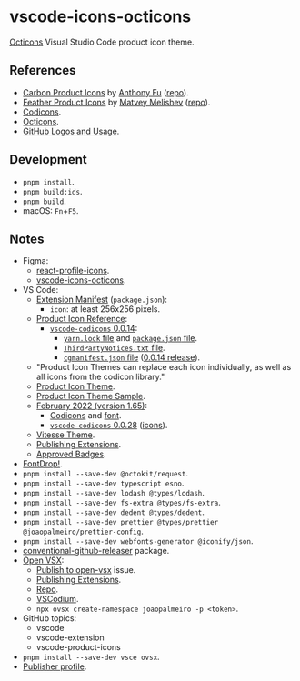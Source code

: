 # vscode-icons-octicons

[Octicons](https://github.com/primer/octicons) Visual Studio Code product icon theme.

## References

- [Carbon Product Icons](https://marketplace.visualstudio.com/items?itemName=antfu.icons-carbon) by [Anthony Fu](https://github.com/antfu) ([repo](https://github.com/antfu/vscode-icons-carbon)).
- [Feather Product Icons](https://marketplace.visualstudio.com/items?itemName=melishev.feather-vscode) by [Matvey Melishev](https://github.com/melishev) ([repo](https://github.com/melishev/feather-vscode/)).
- [Codicons](https://github.com/microsoft/vscode-codicons).
- [Octicons](https://primer.style/octicons/).
- [GitHub Logos and Usage](https://github.com/logos).

## Development

- `pnpm install`.
- `pnpm build:ids`.
- `pnpm build`.
- macOS: `Fn`+`F5`.

## Notes

- Figma:
  - [react-profile-icons](https://www.figma.com/file/tibfRu8o2yQOaDZKwuJkVh/react-profile-icons?node-id=0%3A1).
  - [vscode-icons-octicons](https://www.figma.com/file/dsXalxOwiH6jq3SbjU2xhM/vscode-icons-octicons?node-id=0%3A1).
- VS Code:
  - [Extension Manifest](https://code.visualstudio.com/api/references/extension-manifest) (`package.json`):
    - `icon`: at least 256x256 pixels.
  - [Product Icon Reference](https://code.visualstudio.com/api/references/icons-in-labels#icon-listing):
    - [`vscode-codicons` 0.0.14](https://github.com/microsoft/vscode-codicons/tree/0.0.14):
      - [`yarn.lock` file](https://github.com/microsoft/vscode/blob/release/1.65/extensions/simple-browser/yarn.lock#L16) and [`package.json` file](https://github.com/microsoft/vscode/blob/release/1.65/extensions/simple-browser/package.json#L76).
      - [`ThirdPartyNotices.txt` file](https://github.com/microsoft/vscode/blob/release/1.65/ThirdPartyNotices.txt#L72).
      - [`cgmanifest.json` file](https://github.com/microsoft/vscode/blob/release/1.65/cgmanifest.json#L133) ([0.0.14 release](https://github.com/microsoft/vscode-codicons/releases/tag/0.0.14)).
  - "Product Icon Themes can replace each icon individually, as well as all icons from the codicon library."
  - [Product Icon Theme](https://code.visualstudio.com/api/extension-guides/product-icon-theme).
  - [Product Icon Theme Sample](https://github.com/microsoft/vscode-extension-samples/tree/main/product-icon-theme-sample).
  - [February 2022 (version 1.65)](https://code.visualstudio.com/updates/v1_65):
    - [Codicons](https://github.com/microsoft/vscode/blob/release/1.65/src/vs/base/common/codicons.ts) and [font](https://github.com/microsoft/vscode/tree/release/1.65/src/vs/base/browser/ui/codicons/codicon).
    - [`vscode-codicons` 0.0.28](https://github.com/microsoft/vscode-codicons/releases/tag/0.0.28) ([icons](https://github.com/microsoft/vscode-codicons/tree/0.0.28/src/icons)).
  - [Vitesse Theme](https://marketplace.visualstudio.com/items?itemName=antfu.theme-vitesse).
  - [Publishing Extensions](https://code.visualstudio.com/api/working-with-extensions/publishing-extension).
  - [Approved Badges](https://code.visualstudio.com/api/references/extension-manifest#approved-badges).
- [FontDrop!](https://fontdrop.info/).
- `pnpm install --save-dev @octokit/request`.
- `pnpm install --save-dev typescript esno`.
- `pnpm install --save-dev lodash @types/lodash`.
- `pnpm install --save-dev fs-extra @types/fs-extra`.
- `pnpm install --save-dev dedent @types/dedent`.
- `pnpm install --save-dev prettier @types/prettier @joaopalmeiro/prettier-config`.
- `pnpm install --save-dev webfonts-generator @iconify/json`.
- [conventional-github-releaser](https://www.npmjs.com/package/conventional-github-releaser) package.
- [Open VSX](https://open-vsx.org/):
  - [Publish to open-vsx](https://github.com/antfu/vscode-icons-carbon/issues/9) issue.
  - [Publishing Extensions](https://github.com/eclipse/openvsx/wiki/Publishing-Extensions).
  - [Repo](https://github.com/eclipse/openvsx).
  - [VSCodium](https://vscodium.com/).
  - `npx ovsx create-namespace joaopalmeiro -p <token>`.
- GitHub topics:
  - vscode
  - vscode-extension
  - vscode-product-icons
- `pnpm install --save-dev vsce ovsx`.
- [Publisher profile](https://marketplace.visualstudio.com/publishers/joaopalmeiro).
